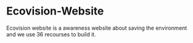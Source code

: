 # Ecovision-Website
Ecovision website is a awareness website about saving the environment and we use 36 recourses to build it.
